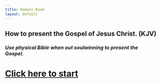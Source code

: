 ```yaml
---
title: Romans Road
layout: default
---
```


## How to present the Gospel of Jesus Christ. (KJV)
### *Use physical Bible when out soulwinning to present the Gospel.*


# [Click here to start](/stages)
